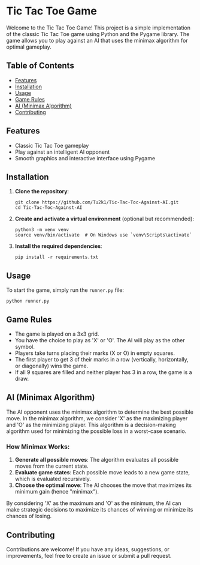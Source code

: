 # Tic Tac Toe Game

Welcome to the Tic Tac Toe Game! This project is a simple implementation of the classic Tic Tac Toe game using Python and the Pygame library. The game allows you to play against an AI that uses the minimax algorithm for optimal gameplay.

## Table of Contents

- [Features](#features)
- [Installation](#installation)
- [Usage](#usage)
- [Game Rules](#game-rules)
- [AI (Minimax Algorithm)](#ai-minimax-algorithm)
- [Contributing](#contributing)

## Features

- Classic Tic Tac Toe gameplay
- Play against an intelligent AI opponent
- Smooth graphics and interactive interface using Pygame

## Installation

1. **Clone the repository**:
    ```
    git clone https://github.com/Tu2k1/Tic-Tac-Toc-Against-AI.git
    cd Tic-Tac-Toc-Against-AI
    ```

2. **Create and activate a virtual environment** (optional but recommended):
    ```
    python3 -m venv venv
    source venv/bin/activate  # On Windows use `venv\Scripts\activate`
    ```

3. **Install the required dependencies**:
    ```
    pip install -r requirements.txt
    ```

## Usage

To start the game, simply run the `runner.py` file:
```
python runner.py
```

## Game Rules

- The game is played on a 3x3 grid.
- You have the choice to play as 'X' or 'O'. The AI will play as the other symbol.
- Players take turns placing their marks (X or O) in empty squares.
- The first player to get 3 of their marks in a row (vertically, horizontally, or diagonally) wins the game.
- If all 9 squares are filled and neither player has 3 in a row, the game is a draw.

## AI (Minimax Algorithm)

The AI opponent uses the minimax algorithm to determine the best possible move. In the minimax algorithm, we consider 'X' as the maximizing player and 'O' as the minimizing player. This algorithm is a decision-making algorithm used for minimizing the possible loss in a worst-case scenario.

### How Minimax Works:

1. **Generate all possible moves**: The algorithm evaluates all possible moves from the current state.
2. **Evaluate game states**: Each possible move leads to a new game state, which is evaluated recursively.
3. **Choose the optimal move**: The AI chooses the move that maximizes its minimum gain (hence "minimax").

By considering 'X' as the maximum and 'O' as the minimum, the AI can make strategic decisions to maximize its chances of winning or minimize its chances of losing.

## Contributing

Contributions are welcome! If you have any ideas, suggestions, or improvements, feel free to create an issue or submit a pull request.
